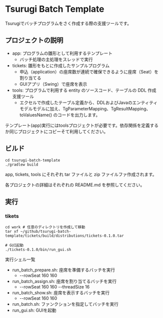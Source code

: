 # Tsurugi Batch Template
Tsurugiでバッチプログラムをさく作成する際の支援ツールです。

## プロジェクトの説明

- app: プログラムの雛形として利用するテンプレート
  - バッチ処理の主処理をスレッドで実行
- tickets: 雛形をもとに作成したサンプルプログラム
  - 申込（application）の座席数が連続で確保できるように座席（Seat）を割り当てる
  - GUIアプリ（Swing）で座席を表示
- tools: プログラムで利用する entity のソースコード、テーブルの DDL 作成支援ツール
  - エクセルで作成したテーブル定義から、DDLおよびJavaのエンティティモデルモデルに加え、TgParameterMapping、TgResultMapping、toValuesName() のコードを出力します。

テンプレート(app)実行にはtoolsプロジェクトが必要です。依存関係を定義するか同じプロジェクトにコピーそて利用してください。

## ビルド

```shell
cd tsurugi-batch-template
./gradlew build
```

app, tickets, tools にそれぞれ tar ファイルと zip ファイルファ作成されます。

各プロジェクトの詳細はそれぞれの README.md を参照してください。

## 実行
### tikets
```shell
cd work # 任意のディレクトリを作成して移動
tar xf ~/github/tsurugi-batch-template/tickets/build/distributions/tickets-0.1.0.tar

# GUI起動
./tickets-0.1.0/bin/run_gui.sh 
```

実行シェル一覧

- run_batch_prepare.sh: 座席を準備するバッチを実行
  - --rowSeat 160 160
- run_batch_assign.sh: 座席を割り当てるバッチを実行
  - --rowSeat 160 160 --threadSize 16
- run_batch_show.sh: 座席を表示するバッチを実行
  - --rowSeat 160 160
- run_batch.sh: ファンクションを指定してバッチを実行
- run_gui.sh: GUIを起動